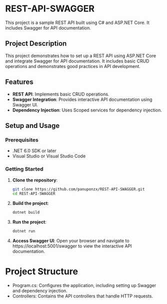 # REST-API-SWAGGER

This project is a sample REST API built using C# and ASP.NET Core. It includes Swagger for API documentation.

## Project Description

This project demonstrates how to set up a REST API using ASP.NET Core and integrate Swagger for API documentation. It includes basic CRUD operations and demonstrates good practices in API development.

## Features

- **REST API**: Implements basic CRUD operations.
- **Swagger Integration**: Provides interactive API documentation using Swagger UI.
- **Dependency Injection**: Uses Scoped services for dependency injection.

## Setup and Usage

### Prerequisites

- .NET 6.0 SDK or later
- Visual Studio or Visual Studio Code

### Getting Started

1. **Clone the repository**:
   ```sh
   git clone https://github.com/panuponzx/REST-API-SWAGGER.git
   cd REST-API-SWAGGER
2. **Build the project**:
   ```sh
   dotnet build
3. **Run the project**:
   ```sh
   dotnet run
4. **Access Swagger UI**:
    Open your browser and navigate to https://localhost:5001/swagger to view the interactive API documentation.

# Project Structure
  - Program.cs: Configures the application, including setting up Swagger and dependency injection.
  - Controllers: Contains the API controllers that handle HTTP requests.
